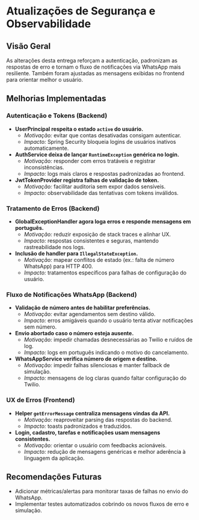 # Atualizações de Segurança e Observabilidade

## Visão Geral
As alterações desta entrega reforçam a autenticação, padronizam as respostas de erro e tornam o fluxo de notificações via WhatsApp mais resiliente. Também foram ajustadas as mensagens exibidas no frontend para orientar melhor o usuário.

## Melhorias Implementadas

### Autenticação e Tokens (Backend)
- **UserPrincipal respeita o estado `active` do usuário.**
  - *Motivação:* evitar que contas desativadas consigam autenticar.
  - *Impacto:* Spring Security bloqueia logins de usuários inativos automaticamente.
- **AuthService deixa de lançar `RuntimeException` genérica no login.**
  - *Motivação:* responder com erros tratáveis e registrar inconsistências.
  - *Impacto:* logs mais claros e respostas padronizadas ao frontend.
- **JwtTokenProvider registra falhas de validação de token.**
  - *Motivação:* facilitar auditoria sem expor dados sensíveis.
  - *Impacto:* observabilidade das tentativas com tokens inválidos.

### Tratamento de Erros (Backend)
- **GlobalExceptionHandler agora loga erros e responde mensagens em português.**
  - *Motivação:* reduzir exposição de stack traces e alinhar UX.
  - *Impacto:* respostas consistentes e seguras, mantendo rastreabilidade nos logs.
- **Inclusão de handler para `IllegalStateException`.**
  - *Motivação:* mapear conflitos de estado (ex.: falta de número WhatsApp) para HTTP 400.
  - *Impacto:* tratamentos específicos para falhas de configuração do usuário.

### Fluxo de Notificações WhatsApp (Backend)
- **Validação de número antes de habilitar preferências.**
  - *Motivação:* evitar agendamentos sem destino válido.
  - *Impacto:* erros amigáveis quando o usuário tenta ativar notificações sem número.
- **Envio abortado caso o número esteja ausente.**
  - *Motivação:* impedir chamadas desnecessárias ao Twilio e ruídos de log.
  - *Impacto:* logs em português indicando o motivo do cancelamento.
- **WhatsAppService verifica número de origem e destino.**
  - *Motivação:* impedir falhas silenciosas e manter fallback de simulação.
  - *Impacto:* mensagens de log claras quando faltar configuração do Twilio.

### UX de Erros (Frontend)
- **Helper `getErrorMessage` centraliza mensagens vindas da API.**
  - *Motivação:* reaproveitar parsing das respostas do backend.
  - *Impacto:* toasts padronizados e traduzidos.
- **Login, cadastro, tarefas e notificações usam mensagens consistentes.**
  - *Motivação:* orientar o usuário com feedbacks acionáveis.
  - *Impacto:* redução de mensagens genéricas e melhor aderência à linguagem da aplicação.

## Recomendações Futuras
- Adicionar métricas/alertas para monitorar taxas de falhas no envio do WhatsApp.
- Implementar testes automatizados cobrindo os novos fluxos de erro e simulação.
